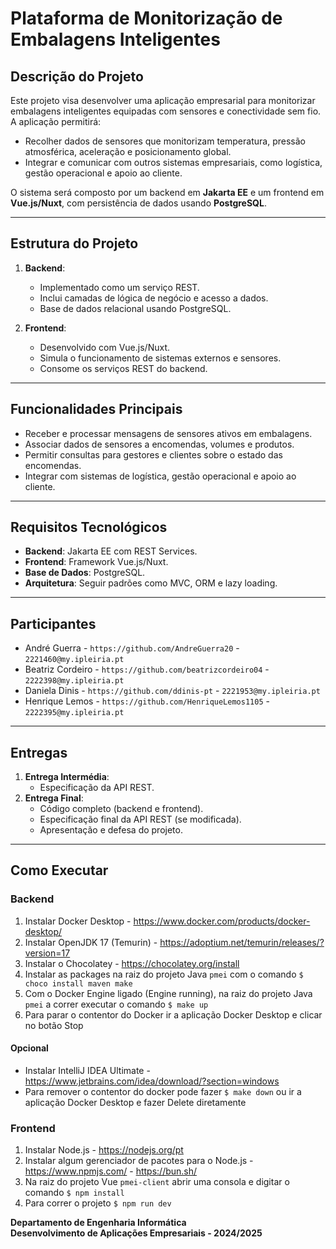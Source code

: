 # Plataforma de Monitorização de Embalagens Inteligentes

## Descrição do Projeto

Este projeto visa desenvolver uma aplicação empresarial para monitorizar embalagens inteligentes equipadas com sensores e conectividade sem fio. A aplicação permitirá:
- Recolher dados de sensores que monitorizam temperatura, pressão atmosférica, aceleração e posicionamento global.
- Integrar e comunicar com outros sistemas empresariais, como logística, gestão operacional e apoio ao cliente.

O sistema será composto por um backend em **Jakarta EE** e um frontend em **Vue.js/Nuxt**, com persistência de dados usando **PostgreSQL**.

---

## Estrutura do Projeto

1. **Backend**:
   - Implementado como um serviço REST.
   - Inclui camadas de lógica de negócio e acesso a dados.
   - Base de dados relacional usando PostgreSQL.

2. **Frontend**:
   - Desenvolvido com Vue.js/Nuxt.
   - Simula o funcionamento de sistemas externos e sensores.
   - Consome os serviços REST do backend.

---

## Funcionalidades Principais

- Receber e processar mensagens de sensores ativos em embalagens.
- Associar dados de sensores a encomendas, volumes e produtos.
- Permitir consultas para gestores e clientes sobre o estado das encomendas.
- Integrar com sistemas de logística, gestão operacional e apoio ao cliente.

---

## Requisitos Tecnológicos

- **Backend**: Jakarta EE com REST Services.
- **Frontend**: Framework Vue.js/Nuxt.
- **Base de Dados**: PostgreSQL.
- **Arquitetura**: Seguir padrões como MVC, ORM e lazy loading.

---

## Participantes

- André Guerra - `https://github.com/AndreGuerra20` - `2221460@my.ipleiria.pt`
- Beatriz Cordeiro - `https://github.com/beatrizcordeiro04` - `2222398@my.ipleiria.pt`
- Daniela Dinis - `https://github.com/ddinis-pt` - `2221953@my.ipleiria.pt`
- Henrique Lemos - `https://github.com/HenriqueLemos1105` - `2222395@my.ipleiria.pt`

---

## Entregas

1. **Entrega Intermédia**:
   - Especificação da API REST.
2. **Entrega Final**:
   - Código completo (backend e frontend).
   - Especificação final da API REST (se modificada).
   - Apresentação e defesa do projeto.

---

## Como Executar

### Backend
1. Instalar Docker Desktop - https://www.docker.com/products/docker-desktop/
2. Instalar OpenJDK 17 (Temurin) - https://adoptium.net/temurin/releases/?version=17
3. Instalar o Chocolatey - https://chocolatey.org/install
4. Instalar as packages na raiz do projeto Java `pmei` com o comando `$ choco install maven make` 
5. Com o Docker Engine ligado (Engine running), na raiz do projeto Java `pmei` a correr executar o comando `$ make up`
6. Para parar o contentor do Docker ir a aplicação Docker Desktop e clicar no botão Stop


#### Opcional
- Instalar IntelliJ IDEA Ultimate - https://www.jetbrains.com/idea/download/?section=windows
- Para remover o contentor do docker pode fazer `$ make down` ou ir a aplicação Docker Desktop e fazer Delete diretamente 

### Frontend
1. Instalar Node.js - https://nodejs.org/pt
2. Instalar algum gerenciador de pacotes para o Node.js - https://www.npmjs.com/ - https://bun.sh/
3. Na raiz do projeto Vue `pmei-client` abrir uma consola e digitar o comando `$ npm install`
4. Para correr o projeto `$ npm run dev`

**Departamento de Engenharia Informática**  
**Desenvolvimento de Aplicações Empresariais - 2024/2025**





















































































































































































































































































































































































































































































































































































































































































































































































































































































































































































































































































































































































































































































































































































































































































































































































































































































































































































































































































































































































































































































































































































































































































































































































































































































































































































































































































































































































































































































































































































































































































































































































































































































































































































































































































































































































































































































































































































































































































































































































































































































































































































































































































































































































































































































































































































































































































































































































































































































































































































































































































































































































































































































































































































































































































































































































































































































































































































































































































































































































































































































































































































































































































































































































































































































































































































































































































































































































































































































































































































































































































































































































































































































































































































































































































































































































































































































































































































































































































































































































































































































































































































































































































































































































































































































































































































































































































































































































































































































































































































































































































































































































































































































































































































































































































































































































































































































































































































































































































































































































































































































































































































































































































































































































































































































































































































































































































































































































































































































































































































































































































































































































































































































































































































































































































































































































































































































































































































































































































































































































































































































































































































































































































































































































































































































































































































































































































































































































































































































































































































































































































































































































































































































































































































































































































































































































































































































































































































































































































































































































































































































































































































































































































































































































































































































































































































































































































































































































































































































































































































































































































































































































































































































































































































































































































































































































































































































































































































































































































































































































































































































































































































































































































































































































































































































































































































































































































































































































































































































































































































































































































































































































































































































































































































































































































































































































































































































































































































































































































































































































































































































































































































































































































































































































































































































































































































































































































































































































































































































































































































































































































































































































































































































































































































































































































































































































































































































































































































































































































































































































































































































































































































































































































































































































































































































































































































































































































































































































































































































































































































































































































































































































































































































































































































































































































































































































































































































































































































































































































































































































































































































































































































































































































































































































































































































































































































































































































































































































































































































































































































































































































































































































































































































































































































































































































































































































































































































































































































































































































































































































































































































































































































































































































































































































































































































































































































































































































































































































































































































































































































































































































































































































































































































































































































































































































































































































































































































































































































































































































































































































































































































































































































































































































































































































































































































































































































































































































































































































































































































































































































































































































































































































































































































































































































































































































































































































































































































































































































































































































































































































































































































































































































































































































































































































































































































































































































































































































































































































































































































































































































































































































































































































































































































































































































































































































































































































































































































































































































































































































































































































































































































































































































































































































































































































































































































































































































































































































































































































































































































































































































































































































































































































































































































































































































































































































































































































































































































































































































































































































































































































































































































































































































































































































































































































































































































































































































































































































































































































































































































































































































































































































































































































































































































































































































































































































































































































































































































































































































































































































































































































































































































































































































































































































































































































































































































































































































































































































































































































































































































































































































































































































































































































































































































































































































































































































































































































































































































































































































































































































































































































































































































































































































































































































































































































































































































































































































































































































































































































































































































































































































































































































































































































































































































































































































































































































































































































































































































































































































































































































































































































































































































































































































































































































































































































































































































































































































































































































































































































































































































































































































































































































































































































































































































































































































































































































































































































































































































































































































































































































































































































































































































































































































































































































































































































































































































































































































































































































































































































































































































































































































































































































































































































































































































































































































































































































































































































































































































































































































































































































































































































































































































































































































































































































































































































































































































































































































































































































































































































































































































































































































































































































































































































































































































































































































































































































































































































































































































































































































































































































































































































































































































































































































































































































































































































































































































































































































































































































































































































































































































































































































































































































































































































































































































































































































































































































































































































































































































































































































































































































































































































































































































































































































































































































































































































































































































































































































































































































































































































































































































































































































































































































































































































































































































































































































































































































































































































































































































































































































































































































































































































































































































































































































































































































































































































































































































































































































































































































































































































































































































































































































































































































































































































































































































































































































































































































































































































































































































































































































































































































































































































































































































































































































































































































































































































































































































































































































































































































































































































































































































































































































































































































































































































































































































































































































































































































































































































































































































































































































































































































































































































































































































































































































































































































































































































































































































































































































































































































































































































































































































































































































































































































































































































































































































































































































































































































































































































































































































































































































































































































































































































































































































































































































































































































































































































































































































































































































































































































































































































































































































































































































































































































































































































































































































































































































































































































































































































































































































































































































































































































































































































































































































































































































































































































































































































































































































































































































































































































































































































































































































































































































































































































































































































































































































































































































































































































































































































































































































































































































































































































































































































































































































































































































































































































































































































































































































































































































































































































































































































































































































































































































































































































































































































































































































































































































































































































































































































































































































































































































































































































































































































































































































































































































































































































































































































































































































































































































































































































































































































































































































































































































































































































































































































































































































































































































































































































































































































































































































































































































































































































































































































































































































































































































































































































































































































































































































































































































































































































































































































































































































































































































































































































































































































































































































































































































































































































































































































































































































































































































































































































































































































































































































































































































































































































































































































































































































































































































































































































































































































































































































































































































































































































































































































































































































































































































































































































































































































































































































































































































































































































































































































































































































































































































































































































































































































































































































































































































































































































































































































































































































































































































































































































































































































































































































































































































































































































































































































































































































































































































































































































































































































































































































































































































































































































































































































































































































































































































































































































































































































































































































































































































































































































































































































































































































































































































































































































































































































































































































































































































































































































































































































































































































































































































































































































































































































































































































































































































































































































































































































































































































































































































































































































































































































































































































































































































































































































































































































































































































































































































































































































































































































































































































































































































































































































































































































































































































































































































































































































































































































































































































































































































































































































































































































































































































































































































































































































































































































































































































































































































































































































































































































































































































































































































































































































































































































































































































































































































































































































































































































































































































































































































































































































































































































































































































































































































































































































































































































































































































































































































































































































































































































































































































































































































































































































































































































































































































































































































































































































































































































































































































































































































































































































































































































































































































































































































































































































































































































































































































































































































































































































































































































































































































































































































































































































































































































































































































































































































































































































































































































































































































































































































































































































































































































































































































































































































































































































































































































































































































































































































































































































































































































































































































































































































































































































































































































































































































































































































































































































































































































































































































































































































































































































































































































































































































































































































































































































































































































































































































































































































































































































































































































































































































































































































































































































































































































































































































































































































































































































































































































































































































































































































































































































































































































































































































































































































































































































































































































































































































































































































































































































































































































































































































































































































































































































































































































































































































































































































































































































































































































































































































































































































































































































































































































































































































































































































































































































































































































































































































































































































































































































































































































































































































































































































































































































































































































































































































































































































































































































































































































































































































































































































































































































































































































































































































































































































































































































































































































































































































































































































































































































































































































































































































































































































































































































































































































































































































































































































































































































































































































































































































































































































































































































































































































































































































































































































































































































































































































































































































































































































































































































































































































































































































































































































































































































































































































































































































































































































































































































































































































































































































































































































































































































































































































































































































































































































































































































































































































































































































































































































































































































































































































































































































































































































































































































































































































































































































































































































































































































































































































































































































































































































































































































































































































































































































































































































































































































































































































































































































































































































































































































































































































































































































































































































































































































































































































































































































































































































































































































































































































































































































































































































































































































































































































































































































































































































































































































































































































































































































































































































































































































































































































































































































































































































































































































































































































































































































































































































































































































































































































































































































































































































































































































































































































































































































































































































































































































































































































































































































































































































































































































































































































































































































































































































































































































































































































































































































































































































































































































































































































































































































































































































































































































































































































































































































































































































































































































































































































































































































































































































































































































































































































































































































































































































































































































































































































































































































































































































































































































































































































































































































































































































































































































































































































































































































































































































































































































































































































































































































































































































































































































































































































































































































































































































































































































































































































































































































































































































































































































































































































































































































































































































































































































































































































































































































































































































































































































































































































































































































































































































































































































































































































































































































































































































































































































